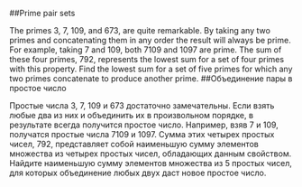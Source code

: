 ##Prime pair sets

The primes 3, 7, 109, and 673, are quite remarkable. By taking any two primes and concatenating them in any order the result will always be prime. For example, taking 7 and 109, both 7109 and 1097 are prime. The sum of these four primes, 792, represents the lowest sum for a set of four primes with this property.
Find the lowest sum for a set of five primes for which any two primes concatenate to produce another prime.
##Объединение пары в простое число

Простые числа 3, 7, 109 и 673 достаточно замечательны. Если взять любые два из них и объединить их в произвольном порядке, в результате всегда получится простое число. Например, взяв 7 и 109, получатся простые числа 7109 и 1097. Сумма этих четырех простых чисел, 792, представляет собой наименьшую сумму элементов множества из четырех простых чисел, обладающих данным свойством.
Найдите наименьшую сумму элементов множества из 5 простых чисел, для которых объединение любых двух даст новое простое число.
